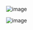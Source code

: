 ![image](https://github.com/Bt08s/GTSt4ler/assets/68190921/2573acf1-d925-48f1-9a62-2d173c9a26aa)

![image](https://github.com/Bt08s/GTSt4ler/assets/68190921/77580c37-330c-4a37-860c-f89b768f2639)
